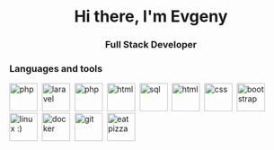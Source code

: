 <div id="header" align="center">
	<h1>Hi there, I'm Evgeny</h1>
	<h3>Full Stack Developer</h3>
</div>

### Languages and tools
<img src="https://cdn.jsdelivr.net/gh/devicons/devicon/icons/php/php-original.svg" title="php" width="50" height="50"/>&nbsp;
<img src="https://cdn.jsdelivr.net/gh/devicons/devicon/icons/laravel/laravel-plain.svg" title="laravel" width="50" height="50"/>&nbsp;
<img src="https://cdn.jsdelivr.net/gh/devicons/devicon/icons/javascript/javascript-original.svg" title="php" width="50" height="50"/>&nbsp;
<img src="https://cdn.jsdelivr.net/gh/devicons/devicon/icons/vuejs/vuejs-original.svg" title="html" width="50" height="50"/>&nbsp;
<img src="https://cdn.jsdelivr.net/gh/devicons/devicon/icons/postgresql/postgresql-original.svg" title="sql" width="50" height="50"/>&nbsp;
<img src="https://cdn.jsdelivr.net/gh/devicons/devicon/icons/html5/html5-original.svg" title="html" width="50" height="50"/>&nbsp;
<img src="https://cdn.jsdelivr.net/gh/devicons/devicon/icons/css3/css3-original.svg" title="css" width="50" height="50"/>&nbsp;
<img src="https://cdn.jsdelivr.net/gh/devicons/devicon/icons/bootstrap/bootstrap-plain.svg" title="bootstrap" width="50" height="50"/>&nbsp;
<img src="https://cdn.jsdelivr.net/gh/devicons/devicon/icons/linux/linux-original.svg" title="linux :)" width="50" height="50"/>&nbsp;
<img src="https://cdn.jsdelivr.net/gh/devicons/devicon/icons/docker/docker-plain.svg" title="docker" width="50" height="50"/>&nbsp;
<img src="https://cdn.jsdelivr.net/gh/devicons/devicon/icons/git/git-plain.svg" title="git" width="50" height="50"/>&nbsp;
<img src="https://github.com/evgeny-tc/evgeny-tc/assets/85891392/cc4fdbb7-ce51-40d9-9526-aa9d98087080" title="eat pizza" width="50" height="50"/>&nbsp;

<!--
**evgeny-tc/evgeny-tc** is a ✨ _special_ ✨ repository because its `README.md` (this file) appears on your GitHub profile.

Here are some ideas to get you started:

- 🔭 I’m currently working on ...
- 🌱 I’m currently learning ...
- 👯 I’m looking to collaborate on ...
- 🤔 I’m looking for help with ...
- 💬 Ask me about ...
- 📫 How to reach me: ...
- 😄 Pronouns: ...
- ⚡ Fun fact: ...
-->
